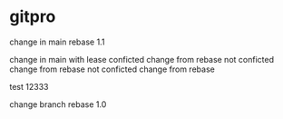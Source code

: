 # gitpro

change in main rebase 1.1

change in main with lease
conficted change from rebase
not conficted change from rebase
not conficted change from rebase

test 12333

change branch rebase 1.0